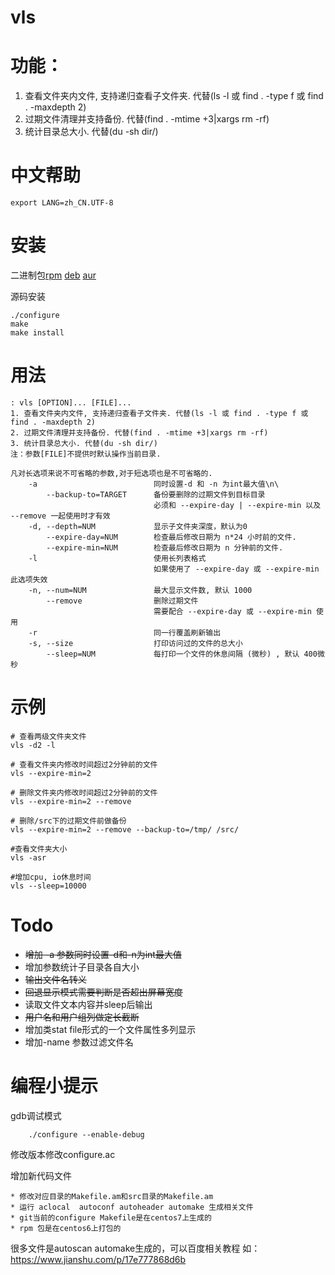 # vls

功能：
===
1. 查看文件夹内文件, 支持递归查看子文件夹. 代替(ls -l 或 find . -type f 或 find . -maxdepth 2)
2. 过期文件清理并支持备份. 代替(find . -mtime +3|xargs rm -rf)
3. 统计目录总大小. 代替(du -sh dir/)

中文帮助
===
```
export LANG=zh_CN.UTF-8
```

安装
===
二进制包[rpm](http://cloudme.io/vls.rpm) [deb](http://cloudme.io/vls.deb) [aur](https://aur.archlinux.org/packages/vls/)

源码安装
```
./configure
make
make install
```

用法
===
```
: vls [OPTION]... [FILE]...
1. 查看文件夹内文件, 支持递归查看子文件夹. 代替(ls -l 或 find . -type f 或 find . -maxdepth 2)
2. 过期文件清理并支持备份. 代替(find . -mtime +3|xargs rm -rf)
3. 统计目录总大小. 代替(du -sh dir/) 
注：参数[FILE]不提供时默认操作当前目录.

凡对长选项来说不可省略的参数,对于短选项也是不可省略的.
    -a                          同时设置-d 和 -n 为int最大值\n\
        --backup-to=TARGET      备份要删除的过期文件到目标目录
                                必须和 --expire-day | --expire-min 以及 --remove 一起使用时才有效
    -d, --depth=NUM             显示子文件夹深度，默认为0
        --expire-day=NUM        检查最后修改日期为 n*24 小时前的文件.
        --expire-min=NUM        检查最后修改日期为 n 分钟前的文件.
    -l                          使用长列表格式
                                如果使用了 --expire-day 或 --expire-min 此选项失效 
    -n, --num=NUM               最大显示文件数, 默认 1000
        --remove                删除过期文件
                                需要配合 --expire-day 或 --expire-min 使用
    -r                          同一行覆盖刷新输出
    -s, --size                  打印访问过的文件的总大小
        --sleep=NUM             每打印一个文件的休息间隔 (微秒) , 默认 400微秒
```

示例
===
```
# 查看两级文件夹文件
vls -d2 -l

# 查看文件夹内修改时间超过2分钟前的文件
vls --expire-min=2

# 删除文件夹内修改时间超过2分钟前的文件
vls --expire-min=2 --remove

# 删除/src下的过期文件前做备份
vls --expire-min=2 --remove --backup-to=/tmp/ /src/

#查看文件夹大小
vls -asr

#增加cpu, io休息时间
vls --sleep=10000
```

Todo
===
* ~~增加 -a 参数同时设置-d和-n为int最大值~~
* 增加参数统计子目录各自大小
* ~~输出文件名转义~~
* ~~回退显示模式需要判断是否超出屏幕宽度~~
* 读取文件文本内容并sleep后输出
* ~~用户名和用户组列做定长截断~~
* 增加类stat file形式的一个文件属性多列显示
* 增加-name 参数过滤文件名

编程小提示
===
gdb调试模式
```
    ./configure --enable-debug
```

修改版本修改configure.ac

增加新代码文件

    * 修改对应目录的Makefile.am和src目录的Makefile.am
    * 运行 aclocal  autoconf autoheader automake 生成相关文件
    * git当前的configure Makefile是在centos7上生成的
    * rpm 包是在centos6上打包的

很多文件是autoscan automake生成的，可以百度相关教程 如：https://www.jianshu.com/p/17e777868d6b   
